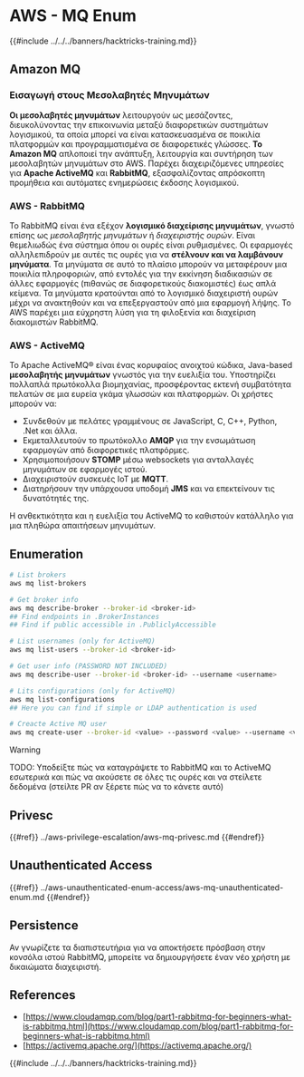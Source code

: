 # AWS - MQ Enum

{{#include ../../../banners/hacktricks-training.md}}

## Amazon MQ

### Εισαγωγή στους Μεσολαβητές Μηνυμάτων

**Οι μεσολαβητές μηνυμάτων** λειτουργούν ως μεσάζοντες, διευκολύνοντας την επικοινωνία μεταξύ διαφορετικών συστημάτων λογισμικού, τα οποία μπορεί να είναι κατασκευασμένα σε ποικιλία πλατφορμών και προγραμματισμένα σε διαφορετικές γλώσσες. **Το Amazon MQ** απλοποιεί την ανάπτυξη, λειτουργία και συντήρηση των μεσολαβητών μηνυμάτων στο AWS. Παρέχει διαχειριζόμενες υπηρεσίες για **Apache ActiveMQ** και **RabbitMQ**, εξασφαλίζοντας απρόσκοπτη προμήθεια και αυτόματες ενημερώσεις έκδοσης λογισμικού.

### AWS - RabbitMQ

Το RabbitMQ είναι ένα εξέχον **λογισμικό διαχείρισης μηνυμάτων**, γνωστό επίσης ως _μεσολαβητής μηνυμάτων_ ή _διαχειριστής ουρών_. Είναι θεμελιωδώς ένα σύστημα όπου οι ουρές είναι ρυθμισμένες. Οι εφαρμογές αλληλεπιδρούν με αυτές τις ουρές για να **στέλνουν και να λαμβάνουν μηνύματα**. Τα μηνύματα σε αυτό το πλαίσιο μπορούν να μεταφέρουν μια ποικιλία πληροφοριών, από εντολές για την εκκίνηση διαδικασιών σε άλλες εφαρμογές (πιθανώς σε διαφορετικούς διακομιστές) έως απλά κείμενα. Τα μηνύματα κρατούνται από το λογισμικό διαχειριστή ουρών μέχρι να ανακτηθούν και να επεξεργαστούν από μια εφαρμογή λήψης. Το AWS παρέχει μια εύχρηστη λύση για τη φιλοξενία και διαχείριση διακομιστών RabbitMQ.

### AWS - ActiveMQ

Το Apache ActiveMQ® είναι ένας κορυφαίος ανοιχτού κώδικα, Java-based **μεσολαβητής μηνυμάτων** γνωστός για την ευελιξία του. Υποστηρίζει πολλαπλά πρωτόκολλα βιομηχανίας, προσφέροντας εκτενή συμβατότητα πελατών σε μια ευρεία γκάμα γλωσσών και πλατφορμών. Οι χρήστες μπορούν να:

- Συνδεθούν με πελάτες γραμμένους σε JavaScript, C, C++, Python, .Net και άλλα.
- Εκμεταλλευτούν το πρωτόκολλο **AMQP** για την ενσωμάτωση εφαρμογών από διαφορετικές πλατφόρμες.
- Χρησιμοποιήσουν **STOMP** μέσω websockets για ανταλλαγές μηνυμάτων σε εφαρμογές ιστού.
- Διαχειριστούν συσκευές IoT με **MQTT**.
- Διατηρήσουν την υπάρχουσα υποδομή **JMS** και να επεκτείνουν τις δυνατότητές της.

Η ανθεκτικότητα και η ευελιξία του ActiveMQ το καθιστούν κατάλληλο για μια πληθώρα απαιτήσεων μηνυμάτων.

## Enumeration
```bash
# List brokers
aws mq list-brokers

# Get broker info
aws mq describe-broker --broker-id <broker-id>
## Find endpoints in .BrokerInstances
## Find if public accessible in .PubliclyAccessible

# List usernames (only for ActiveMQ)
aws mq list-users --broker-id <broker-id>

# Get user info (PASSWORD NOT INCLUDED)
aws mq describe-user --broker-id <broker-id> --username <username>

# Lits configurations (only for ActiveMQ)
aws mq list-configurations
## Here you can find if simple or LDAP authentication is used

# Creacte Active MQ user
aws mq create-user --broker-id <value> --password <value> --username <value> --console-access
```
> [!WARNING]
> TODO: Υποδείξτε πώς να καταγράψετε το RabbitMQ και το ActiveMQ εσωτερικά και πώς να ακούσετε σε όλες τις ουρές και να στείλετε δεδομένα (στείλτε PR αν ξέρετε πώς να το κάνετε αυτό)

## Privesc

{{#ref}}
../aws-privilege-escalation/aws-mq-privesc.md
{{#endref}}

## Unauthenticated Access

{{#ref}}
../aws-unauthenticated-enum-access/aws-mq-unauthenticated-enum.md
{{#endref}}

## Persistence

Αν γνωρίζετε τα διαπιστευτήρια για να αποκτήσετε πρόσβαση στην κονσόλα ιστού RabbitMQ, μπορείτε να δημιουργήσετε έναν νέο χρήστη με δικαιώματα διαχειριστή.

## References

- [https://www.cloudamqp.com/blog/part1-rabbitmq-for-beginners-what-is-rabbitmq.html](https://www.cloudamqp.com/blog/part1-rabbitmq-for-beginners-what-is-rabbitmq.html)
- [https://activemq.apache.org/](https://activemq.apache.org/)

{{#include ../../../banners/hacktricks-training.md}}
